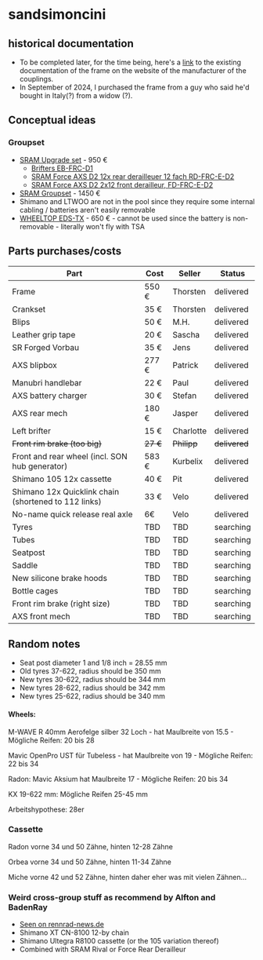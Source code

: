 # sandsimoncini
## historical documentation
* To be completed later, for the time being, here's a [link](http://www.sandsmachine.com/a_sim_r1.htm) to the existing documentation of the frame on the website of the manufacturer of the couplings.
* In September of 2024, I purchased the frame from a guy who said he'd bought in Italy(?) from a widow (?). 


## Conceptual ideas
### Groupset

* [SRAM Upgrade set](https://www.tnc-hamburg.com/TNC-Shop/Antrieb-Schaltung/Rennrad-Komponenten/Road-Gruppen/Sram-AXS-12-fach-Gruppen-Kits/Sram-Force-AXS/Sram-Force-AXS-Upgrade-Kit-Rim-Brake-2x12-fach--48241.html) - 950 €
    * [Brifters EB-FRC-D1](https://www.sram.com/de/sram/models/eb-frc-d1)
    * [SRAM Force AXS D2 12x rear derailleuer 12 fach RD-FRC-E-D2](https://www.sram.com/de/sram/models/rd-frc-e-d2)
    * [SRAM Force AXS D2 2x12 front derailleur, FD-FRC-E-D2](https://www.sram.com/de/sram/models/fd-frc-e-d2)
* [SRAM Groupset](https://www.tnc-hamburg.com/TNC-Shop/Antrieb-Schaltung/Rennrad-Komponenten/Road-Gruppen/Sram-AXS-12-fach-Gruppen-Kits/Sram-Force-AXS/Sram-Force-AXS-Gruppe-Rim-Brake-2x12-fach-komplett--60650.html) - 1450 €      
* Shimano and LTWOO are not in the pool since they require some internal cabling / batteries aren't easily removable
 * [WHEELTOP EDS-TX](https://wheeltop.com/products/eds-bicycle-derailleur) - 650 € - cannot be used since the battery is non-removable - literally won't fly with TSA

## Parts purchases/costs
| Part | Cost | Seller | Status | 
| ----------- | ----------- |----------- |----------- |
| Frame | 550 € | Thorsten| delivered |
| Crankset | 35 € | Thorsten| delivered |
| Blips | 50 € | M.H. | delivered |
| Leather grip tape | 20 € | Sascha| delivered |
| SR Forged Vorbau | 35 € | Jens | delivered |
| AXS blipbox | 277 € | Patrick| delivered  |
| Manubri handlebar | 22 € | Paul | delivered |
| AXS battery charger | 30 € | Stefan | delivered |
| AXS rear mech | 180 € | Jasper | delivered |
| Left brifter | 15 € | Charlotte | delivered |
| ~~Front rim brake (too big)~~ |~~27 €~~ | ~~Philipp~~ | ~~delivered~~ |
| Front and rear wheel (incl. SON hub generator) | 583 € | Kurbelix | delivered |
| Shimano 105 12x cassette | 40 € | Pit | delivered |
| Shimano 12x Quicklink chain (shortened to 112 links)| 33 € | Velo | delivered |
| No-name quick release real axle | 6€ | Velo | delivered |
| Tyres  | TBD | TBD | searching |
| Tubes | TBD | TBD | searching |
| Seatpost | TBD | TBD | searching |
| Saddle | TBD | TBD | searching |
| New silicone brake hoods | TBD | TBD | searching |
| Bottle cages | TBD | TBD | searching |
| Front rim brake (right size) | TBD | TBD | searching |
| AXS front mech | TBD | TBD | searching |


## Random notes

* Seat post diameter 1 and 1/8 inch = 28.55 mm
* Old tyres 37-622, radius should be 350 mm
* New tyres 30-622, radius should be 344 mm
* New tyres 28-622, radius should be 342 mm
* New tyres 25-622, radius should be 340 mm

  
#### Wheels:

M-WAVE R 40mm Aerofelge silber 32 Loch - hat Maulbreite von 15.5 - Mögliche Reifen: 20 bis 28 

Mavic OpenPro UST für Tubeless - hat Maulbreite von 19 - Mögliche Reifen: 22 bis 34

Radon: Mavic Aksium hat Maulbreite 17 - Mögliche Reifen: 20 bis 34

KX 19-622 mm: Mögliche Reifen 25-45 mm

Arbeitshypothese: 28er

### Cassette

Radon vorne 34 und 50 Zähne, hinten 12-28 Zähne

Orbea vorne 34 und 50 Zähne, hinten 11-34 Zähne

Miche vorne 42 und 52 Zähne, hinten daher eher was mit vielen Zähnen...

### Weird cross-group stuff as recommend by Alfton and BadenRay
*	[Seen on rennrad-news.de](https://www.rennrad-news.de/forum/threads/shimano-12-fach-kassette-mit-sram-axs-schaltwerk-kompatibel.177813/)
* Shimano XT CN-8100 12-by chain
* Shimano Ultegra R8100 cassette (or the 105 variation thereof)
* Combined with SRAM Rival or Force Rear Derailleur


